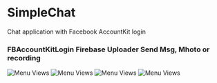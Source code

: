 # SimpleChat
Chat application with Facebook AccountKit login

### FBAccountKitLogin     Firebase Uploader     Send Msg, Mhoto or recording

![Menu Views](https://media.giphy.com/media/eeUXL1obbVmt7XQYzx/giphy.gif)
![Menu Views](https://media.giphy.com/media/u46g6gbJMFG3NpnzOp/giphy.gif)
![Menu Views](https://media.giphy.com/media/69sOeAr4nK1j0Ln2qK/giphy.gif)
![Menu Views](https://media.giphy.com/media/9M5cwRz99s2MHpr4iO/giphy.gif)

